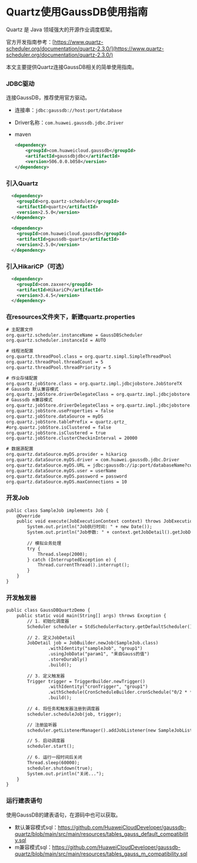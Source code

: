 # Quartz使用GaussDB使用指南

Quartz 是 Java 领域强大的开源作业调度框架。

官方开发指南参考：[https://www.quartz-scheduler.org/documentation/quartz-2.3.0/](https://www.quartz-scheduler.org/documentation/quartz-2.3.0/)

本文主要提供Quartz连接GaussDB相关的简单使用指南。

### JDBC驱动

连接GaussDB，推荐使用官方驱动。

* 连接串：`jdbc:gaussdb://host:port/database`

* Driver名称：`com.huawei.gaussdb.jdbc.Driver`

* maven

  ```xml
  <dependency>
      <groupId>com.huaweicloud.gaussdb</groupId>
      <artifactId>gaussdbjdbc</artifactId>
      <version>506.0.0.b058</version>
  </dependency>
  ```

### 引入Quartz

```xml
  <dependency>
    <groupId>org.quartz-scheduler</groupId>
    <artifactId>quartz</artifactId>
    <version>2.5.0</version>
  </dependency>

  <dependency>
    <groupId>com.huaweicloud.gaussdb</groupId>
    <artifactId>gaussdb-quartz</artifactId>
    <version>2.5.0</version>
  </dependency>
  ```

### 引入HikariCP（可选）
```xml
  <dependency>
    <groupId>com.zaxxer</groupId>
    <artifactId>HikariCP</artifactId>
    <version>3.4.5</version>
  </dependency>
  ```

### 在resources文件夹下，新建quartz.properties
```xml
# 主配置文件
org.quartz.scheduler.instanceName = GaussDBScheduler
org.quartz.scheduler.instanceId = AUTO

# 线程池配置
org.quartz.threadPool.class = org.quartz.simpl.SimpleThreadPool
org.quartz.threadPool.threadCount = 5
org.quartz.threadPool.threadPriority = 5

# 作业存储配置
org.quartz.jobStore.class = org.quartz.impl.jdbcjobstore.JobStoreTX
# Gaussdb 默认兼容模式
org.quartz.jobStore.driverDelegateClass = org.quartz.impl.jdbcjobstore.GaussDBDelegate=
# Gaussdb m兼容模式
org.quartz.jobStore.driverDelegateClass = org.quartz.impl.jdbcjobstore.StdJDBCDelegate
org.quartz.jobStore.useProperties = false
org.quartz.jobStore.dataSource = myDS
org.quartz.jobStore.tablePrefix = quartz.qrtz_
#org.quartz.jobStore.isClustered = false
org.quartz.jobStore.isClustered = true
org.quartz.jobStore.clusterCheckinInterval = 20000

# 数据源配置
org.quartz.dataSource.myDS.provider = hikaricp
org.quartz.dataSource.myDS.driver = com.huawei.gaussdb.jdbc.Driver
org.quartz.dataSource.myDS.URL = jdbc:gaussdb://ip:port/databaseName?currentSchema=quartz&preparedStatementCacheQueries=0&batchMode=off
org.quartz.dataSource.myDS.user = userName
org.quartz.dataSource.myDS.password = password
org.quartz.dataSource.myDS.maxConnections = 10
```

### 开发Job
```xml
public class SampleJob implements Job {
    @Override
    public void execute(JobExecutionContext context) throws JobExecutionException {
        System.out.println("Job执行时间: " + new Date());
        System.out.println("Job参数: " + context.getJobDetail().getJobDataMap().getString("param1"));
        
        // 模拟业务处理
        try {
            Thread.sleep(2000);
        } catch (InterruptedException e) {
            Thread.currentThread().interrupt();
        }
    }
}
```

### 开发触发器
```xml
public class GaussDBQuartzDemo {
    public static void main(String[] args) throws Exception {
        // 1. 初始化调度器
        Scheduler scheduler = StdSchedulerFactory.getDefaultScheduler();
        
        // 2. 定义JobDetail
        JobDetail job = JobBuilder.newJob(SampleJob.class)
                .withIdentity("sampleJob", "group1")
                .usingJobData("param1", "来自Gauss的值")
                .storeDurably()
                .build();
        
        // 3. 定义触发器
        Trigger trigger = TriggerBuilder.newTrigger()
                .withIdentity("cronTrigger", "group1")
                .withSchedule(CronScheduleBuilder.cronSchedule("0/2 * * * * ?"))
                .build();
        
        // 4. 将任务和触发器注册到调度器
        scheduler.scheduleJob(job, trigger);

        // 注册监听器
        scheduler.getListenerManager().addJobListener(new SampleJobListener());

        // 5. 启动调度器
        scheduler.start();
        
        // 6. 运行一段时间后关闭
        Thread.sleep(60000);
        scheduler.shutdown(true);
        System.out.println("关闭...");
    }
}
```

### 运行建表语句
使用GaussDB的建表语句，在源码中也可以获取。
* 默认兼容模式sql：https://github.com/HuaweiCloudDeveloper/gaussdb-quartz/blob/main/src/main/resources/tables_gauss_default_compatibility.sql
* m兼容模式sql：https://github.com/HuaweiCloudDeveloper/gaussdb-quartz/blob/main/src/main/resources/tables_gauss_m_compatibility.sql
